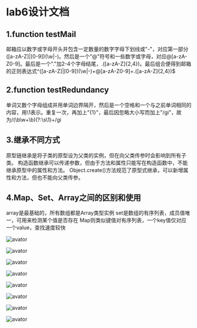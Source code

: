 # lab6设计文档
## 1.function testMail
邮箱应以数字或字母开头并包含一定数量的数字字母下划线或"-"，对应第一部分([a-zA-Z]|[0-9])(\w|\-)。然后是一个"@"符号和一些数字或字母，对应@[a-zA-Z0-9]。最后是一个"."加2-4个字母结尾，\.([a-zA-Z]{2,4})。最后组合便得到邮箱的正则表达式^([a-zA-Z]|[0-9])(\w|\-)+@[a-zA-Z0-9]+\.([a-zA-Z]{2,4})$
## 2.function testRedundancy
单词又数个字母组成并用单词边界隔开，然后是一个空格和一个与之前单词相同的内容，用\1表示。重复一次，再加上"{1}"，最后因忽略大小写而加上"/gi"，故为/(\b\w+\b)(?:\s\1)+/gi
## 3.继承不同方式
原型链继承是将子类的原型设为父类的实例，但在向父类传参时会影响到所有子类。
构造函数继承可以传递参数，但由于方法和属性只能写在构造函数中，不能继承原型中的属性和方法。
Object.create()方法规范了原型式继承，可以新增属性和方法，但也不能向父类传参。
## 4.Map、Set、Array之间的区别和使用
array是最基础的，所有数组都是Array类型实例
set是数组的有序列表，成员值唯一，可用来检测某个值是否存在
Map则类似键值对有序列表，一个key值仅对应一个value，查找速度较快

![avator](/pic/1.png)

![avator](/pic/2.png)

![avator](/pic/3.png)

![avator](/pic/4.png)

![avator](/pic/5.png)

![avator](/pic/6.png)

![avator](/pic/7.png)

![avator](/pic/8.png)




